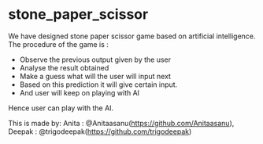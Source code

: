 # stone_paper_scissor
We have designed stone paper scissor game based on artificial intelligence. 
The procedure of the game is :
  - Observe the previous output given by the user
  - Analyse the result obtained
  - Make a guess what will the user will input next
  - Based on this prediction it will give certain input.
  - And user will keep on playing with AI

Hence user can play with the AI. 

This is made by:
  Anita : @Anitaasanu(https://github.com/Anitaasanu),
  Deepak : @trigodeepak(https://github.com/trigodeepak)

